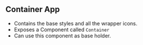 ## Container App

-  Contains the base styles and all the wrapper icons.
-  Exposes a Component called `Container`
-  Can use this component as base holder.
